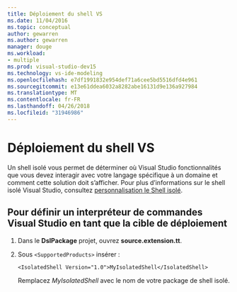 ```yaml
---
title: Déploiement du shell VS
ms.date: 11/04/2016
ms.topic: conceptual
author: gewarren
ms.author: gewarren
manager: douge
ms.workload:
- multiple
ms.prod: visual-studio-dev15
ms.technology: vs-ide-modeling
ms.openlocfilehash: e7df1991832e954def71a6cee5bd5516dfd4e961
ms.sourcegitcommit: e13e61ddea6032a8282abe16131d9e136a927984
ms.translationtype: MT
ms.contentlocale: fr-FR
ms.lasthandoff: 04/26/2018
ms.locfileid: "31946986"
---
```

# <a name="vs-shell-deployment"></a>Déploiement du shell VS

Un shell isolé vous permet de déterminer où Visual Studio fonctionnalités que vous devez interagir avec votre langage spécifique à un domaine et comment cette solution doit s’afficher. Pour plus d’informations sur le shell isolé Visual Studio, consultez [personnalisation le Shell isolé](../extensibility/customizing-the-isolated-shell.md).

## <a name="to-set-a-visual-studio-shell-as-the-deployment-target"></a>Pour définir un interpréteur de commandes Visual Studio en tant que la cible de déploiement

1.  Dans le **DslPackage** projet, ouvrez **source.extension.tt**.

2.  Sous `<SupportedProducts>` insérer :

    ```
    <IsolatedShell Version="1.0">MyIsolatedShell</IsolatedShell>
    ```

     Remplacez *MyIsolatedShell* avec le nom de votre package de shell isolé.